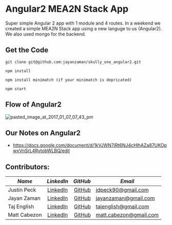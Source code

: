 # Angular2 MEA2N Stack App

Super simple Angular 2 app with 1 module and 4 routes. In a weekend we created a simple MEA2N Stack app using a new languge to us (Angular2). We also used mongo for the backend.

## Get the Code
```
git clone git@github.com:jayanzaman/skully_one_angular2.git

npm install

npm install minimatch (if your minimatch is depricated)

npm start

```
## Flow of Angular2
![pasted_image_at_2017_01_07_07_43_pm](https://cloud.githubusercontent.com/assets/22873862/21772074/d05fadb6-d657-11e6-9e16-cd5c22d222bf.png)

## Our Notes on Angular2
* https://docs.google.com/document/d/1kVJWN7iRt6NJ4cHlhAZa87UKOpwxVnSrL4RytobWLBQ/edit

## Contributors:
|**_Name_** | **_LinkedIn_** | **_GitHub_** | **_Email_** |
|---------| :------------:|-----------:|------------|
Justin Peck | [LinkedIn](https://www.linkedin.com/in/jdpeck90) | [GitHub](https://github.com/jdpeck90) | jdpeck90@gmail.com
Jayan Zaman | [LinkedIn](https://www.linkedin.com/in/jayanzaman) | [GitHub](https://github.com/jayanzaman) | jayanzaman@gmail.com
Taj English | [LinkedIn](https://www.linkedin.com/in/taj-english) | [GitHub](https://github.com/itajenglish) | tajenglish@gmail.com
Matt Cabezon | [LinkedIn](https://www.linkedin.com/in/matthew-cabezon) | [GitHub](https://github.com/mcabz27) | matt.cabezon@gmail.com



